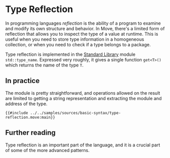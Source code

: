 # Type Reflection

In programming languages *reflection* is the ability of a program to examine and modify its own structure and behavior. In Move, there's a limited form of reflection that allows you to inspect the type of a value at runtime. This is useful when you need to store type information in a homogeneous collection, or when you need to check if a type belongs to a package.

Type reflection is implemented in the [Standard Library](./standard-library.md) module `std::type_name`. Expressed very roughly, it gives a single function `get<T>()` which returns the name of the type `T`.

## In practice

The module is pretty straightforward, and operations allowed on the result are limited to getting a string representation and extracting the module and address of the type.

```move
{{#include ../../samples/sources/basic-syntax/type-reflection.move:main}}
```

## Further reading

Type reflection is an important part of the language, and it is a crucial part of some of the more advanced patterns.
